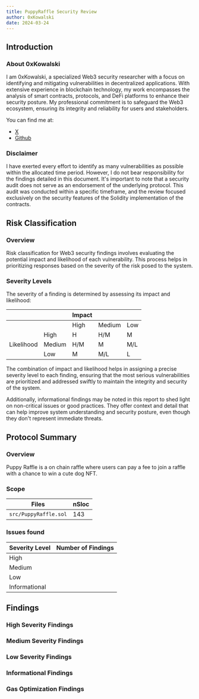 ```yaml
---
title: PuppyRaffle Security Review
author: 0xKowalski
date: 2024-03-24
---
```


## Introduction

### About 0xKowalski

I am 0xKowalski, a specialized Web3 security researcher with a focus on identifying and mitigating vulnerabilities in decentralized applications. With extensive experience in blockchain technology, my work encompasses the analysis of smart contracts, protocols, and DeFi platforms to enhance their security posture. My professional commitment is to safeguard the Web3 ecosystem, ensuring its integrity and reliability for users and stakeholders.

You can find me at:
- [X](https://x.com/0xKowalski_)
- [Github](https://github.com/0xKowalski1)

### Disclaimer

I have exerted every effort to identify as many vulnerabilities as possible within the allocated time period. However, I do not bear responsibility for the findings detailed in this document. It's important to note that a security audit does not serve as an endorsement of the underlying protocol. This audit was conducted within a specific timeframe, and the review focused exclusively on the security features of the Solidity implementation of the contracts.

## Risk Classification

### Overview

Risk classification for Web3 security findings involves evaluating the potential impact and likelihood of each vulnerability. This process helps in prioritizing responses based on the severity of the risk posed to the system.

### Severity Levels

The severity of a finding is determined by assessing its impact and likelihood:

|            |        | Impact |        |     |
| ---------- | ------ | ------ | ------ | --- |
|            |        | High   | Medium | Low |
|            | High   | H      | H/M    | M   |
| Likelihood | Medium | H/M    | M      | M/L |
|            | Low    | M      | M/L    | L   |

The combination of impact and likelihood helps in assigning a precise severity level to each finding, ensuring that the most serious vulnerabilities are prioritized and addressed swiftly to maintain the integrity and security of the system.

Additionally, informational findings may be noted in this report to shed light on non-critical issues or good practices. They offer context and detail that can help improve system understanding and security posture, even though they don't represent immediate threats.

## Protocol Summary

### Overview

Puppy Raffle is a on chain raffle where users can pay a fee to join a raffle with a chance to win a cute dog NFT.

### Scope

| Files                 | nSloc |
|-----------------------|-------|
| `src/PuppyRaffle.sol` |143    |

### Issues found

| Severity Level  | Number of Findings |
|-----------------|--------------------|
| High            |                    |
| Medium          |                    |
| Low             |                    |
| Informational   |                    |

## Findings

### High Severity Findings

### Medium Severity Findings

### Low Severity Findings

### Informational Findings

### Gas Optimization Findings
